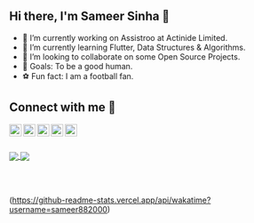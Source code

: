 ## Hi there, I'm Sameer Sinha 👋

- 🔭  I’m currently working on Assistroo at Actinide Limited.
- 🌱 I’m currently learning Flutter, Data Structures & Algorithms.
- 👯 I’m looking to collaborate on some Open Source Projects.
- 🥅 Goals: To be a good human.
- ⚽ Fun fact: I am a football fan.


## Connect with me :ghost:

<a href="mailto:sameer.882000@gmail.com">
  <img align="left" alt="Sameer's Email" width="22px" src="https://cdn.jsdelivr.net/npm/simple-icons@3.7.0/icons/gmail.svg" />
</a>

<a href="https://www.linkedin.com/in/sameer-sinha-4b3a40174/">
  <img align="left" alt="Sameer's Linkdein" width="22px" src="https://cdn.jsdelivr.net/npm/simple-icons@v3/icons/linkedin.svg" />
</a>

<a href="https://instagram.com/mai_hoon_sameer/">
  <img align="left" alt="Sameer's Instagram" width="22px" src="https://cdn.jsdelivr.net/npm/simple-icons@v3/icons/instagram.svg" />
</a>

<a href="https://www.facebook.com/sameersinha2000">
  <img align="left" alt="Sameer's Facebook" width="22px" src="https://cdn.jsdelivr.net/npm/simple-icons@v3/icons/facebook.svg" />
</a>

<a href="https://twitter.com/mai_hoon_sameer?s=09">
  <img align="left" alt="Sameer's Twitter" width="22px" src="https://cdn.jsdelivr.net/npm/simple-icons@v3/icons/twitter.svg" />
</a>

<br></br>

<a href="https://github.com/sameer882000">
<img align="center" src="https://github-readme-stats.vercel.app/api?username=sameer882000&theme=radical&show_icons=true&count_private=true&hide_border=true&line_height=25" />
</a>


<a href="https://github.com/sameer882000">
  <img align="center" src="https://github-readme-stats.vercel.app/api/top-langs/?username=sameer882000&layout=compact&theme=radical " />
</a>

<br></br>

(https://github-readme-stats.vercel.app/api/wakatime?username=sameer882000)

